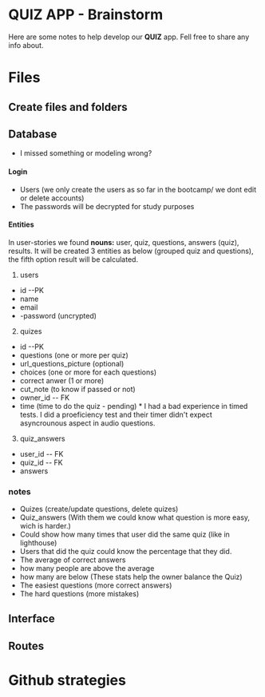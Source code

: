 # QUIZ APP - Brainstorm

Here are some notes to help develop our **QUIZ** app. Fell free to share any info about. 


# Files



## Create files and folders



## Database
 - I missed something or modeling wrong?
#### Login
- Users (we only create the users as so far in the bootcamp/ we dont edit or delete accounts)
- The passwords will be decrypted for study purposes

#### Entities
In user-stories we found **nouns:**  user, quiz, questions, answers (quiz), results.
It will be created 3 entities as below (grouped quiz and questions), the fifth option result will be calculated.

1. users
- id	--PK
- name
- email
- -password (uncrypted)

2. quizes
- id --PK
- questions (one or more per quiz)
- url_questions_picture (optional)
- choices (one or more for each questions)
- correct anwer (1 or more)
- cut_note (to know if passed or not)
- owner_id -- FK
- time (time to do the quiz - pending) * I had a bad experience in timed tests. I did a proeficiency test and their timer didn't expect asyncrounous aspect in audio questions.
 
 3. quiz_answers
 - user_id  -- FK
 - quiz_id  -- FK
 - answers

### notes
- Quizes (create/update questions, delete quizes)
- Quiz_answers (With them we could know what question is more easy, wich is harder.)
- Could show how many times that user did the same quiz (like in lighthouse)
- Users that did the quiz could know the percentage that they did.
- The average of correct answers 
- how many people are above the average
- how many are below (These stats help the owner balance the Quiz)
- The easiest questions (more correct answers)
- The hard questions (more mistakes)


## Interface



## Routes


# Github strategies